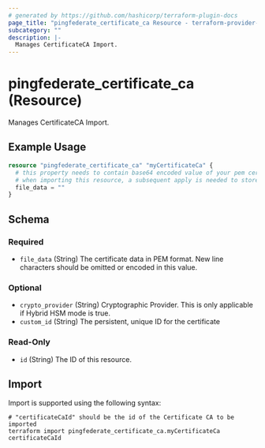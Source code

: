 ```yaml
---
# generated by https://github.com/hashicorp/terraform-plugin-docs
page_title: "pingfederate_certificate_ca Resource - terraform-provider-pingfederate"
subcategory: ""
description: |-
  Manages CertificateCA Import.
---
```


# pingfederate_certificate_ca (Resource)

Manages CertificateCA Import.

## Example Usage

```terraform
resource "pingfederate_certificate_ca" "myCertificateCa" {
  # this property needs to contain base64 encoded value of your pem certificate.
  # when importing this resource, a subsequent apply is needed to store file_data into state for the future management of the resource
  file_data = ""
}
```

<!-- schema generated by tfplugindocs -->
## Schema

### Required

- `file_data` (String) The certificate data in PEM format. New line characters should be omitted or encoded in this value.

### Optional

- `crypto_provider` (String) Cryptographic Provider. This is only applicable if Hybrid HSM mode is true.
- `custom_id` (String) The persistent, unique ID for the certificate

### Read-Only

- `id` (String) The ID of this resource.

## Import

Import is supported using the following syntax:

```shell
# "certificateCaId" should be the id of the Certificate CA to be imported
terraform import pingfederate_certificate_ca.myCertificateCa certificateCaId
```
